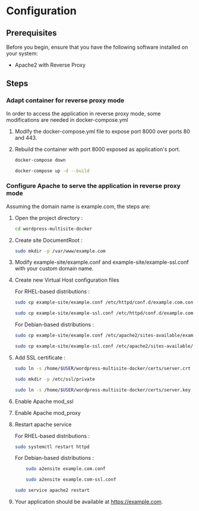 # Configuration

## Prerequisites

Before you begin, ensure that you have the following software installed on your system:

- Apache2 with Reverse Proxy

## Steps

### Adapt container for reverse proxy mode

In order to access the application in reverse proxy mode, some modifications are needed in docker-compose.yml

1. Modify the docker-compose.yml file to expose port 8000 over ports 80 and 443.

2. Rebuild the container with port 8000 exposed as application's port.

    ```bash
    docker-compose down
    ```
    ```bash
    docker-compose up -d --build
    ```

### Configure Apache to serve the application in reverse proxy mode

Assuming the domain name is example.com, the steps are:

1. Open the project directory :
    ```bash
    cd wordpress-multisite-docker
   ```

2. Create site DocumentRoot :
    ```bash
    sudo mkdir -p /var/www/example.com
    ```

3. Modify example-site/example.conf and example-site/example-ssl.conf with your custom domain name.

4. Create new Virtual Host configuration files

    For RHEL-based distributions :
    ```bash
    sudo cp example-site/example.conf /etc/httpd/conf.d/example.com.conf
    ```
    ```bash
    sudo cp example-site/example-ssl.conf /etc/httpd/conf.d/example.com-ssl.conf
    ```
    
    For Debian-based distributions :
    ```bash
    sudo cp example-site/example.conf /etc/apache2/sites-available/example.com.conf
    ```
    ```bash
    sudo cp example-site/example-ssl.conf /etc/apache2/sites-available/example.com-ssl.conf
    ```

5. Add SSL certificate :
    ```bash
    sudo ln -s /home/$USER/wordpress-multisite-docker/certs/server.crt /etc/ssl/certs/server.crt
    ```
    ```bash
    sudo mkdir -p /etc/ssl/private
    ```
    ```bash
    sudo ln -s /home/$USER/wordpress-multisite-docker/certs/server.key /etc/ssl/private/server.key
    ```

6. Enable Apache mod_ssl

7. Enable Apache mod_proxy

8. Restart apache service

    For RHEL-based distributions :
    ```bash
    sudo systemctl restart httpd
    ```
    
    For Debian-based distributions :

    ```bash
        sudo a2ensite example.com.conf
    ```
    ```bash
        sudo a2ensite example.com-ssl.conf
    ```

    ```bash
    sudo service apache2 restart
    ```

9. Your application should be available at https://example.com.